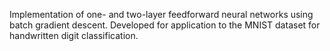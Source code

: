 Implementation of one- and two-layer feedforward neural networks using batch gradient descent. Developed for application to the MNIST dataset for handwritten digit classification.
